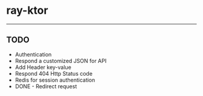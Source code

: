 # ray-ktor



---

## TODO

- Authentication
- Respond a customized JSON for API
- Add Header key-value
- Respond 404 Http Status code
- Redis for session authentication
- DONE - Redirect request
